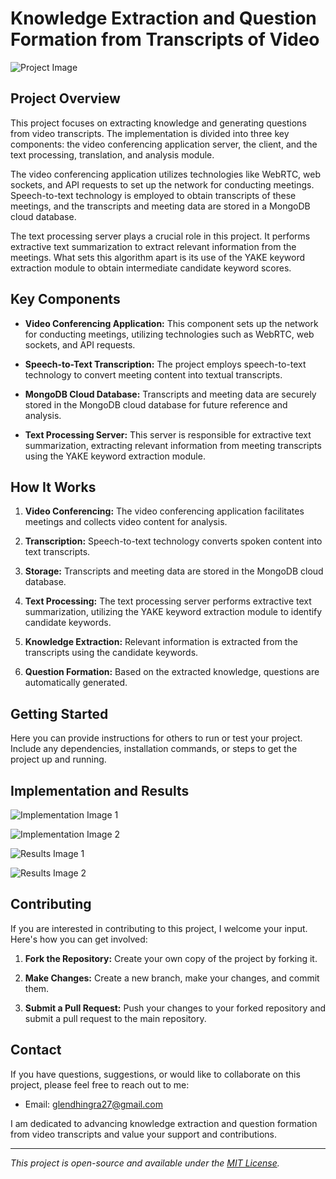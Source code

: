 # Knowledge Extraction and Question Formation from Transcripts of Video

![Project Image](/images/project_image.png)

## Project Overview

This project focuses on extracting knowledge and generating questions from video transcripts. The implementation is divided into three key components: the video conferencing application server, the client, and the text processing, translation, and analysis module.

The video conferencing application utilizes technologies like WebRTC, web sockets, and API requests to set up the network for conducting meetings. Speech-to-text technology is employed to obtain transcripts of these meetings, and the transcripts and meeting data are stored in a MongoDB cloud database.

The text processing server plays a crucial role in this project. It performs extractive text summarization to extract relevant information from the meetings. What sets this algorithm apart is its use of the YAKE keyword extraction module to obtain intermediate candidate keyword scores.

## Key Components

- **Video Conferencing Application:** This component sets up the network for conducting meetings, utilizing technologies such as WebRTC, web sockets, and API requests.

- **Speech-to-Text Transcription:** The project employs speech-to-text technology to convert meeting content into textual transcripts.

- **MongoDB Cloud Database:** Transcripts and meeting data are securely stored in the MongoDB cloud database for future reference and analysis.

- **Text Processing Server:** This server is responsible for extractive text summarization, extracting relevant information from meeting transcripts using the YAKE keyword extraction module.

## How It Works

1. **Video Conferencing:** The video conferencing application facilitates meetings and collects video content for analysis.

2. **Transcription:** Speech-to-text technology converts spoken content into text transcripts.

3. **Storage:** Transcripts and meeting data are stored in the MongoDB cloud database.

4. **Text Processing:** The text processing server performs extractive text summarization, utilizing the YAKE keyword extraction module to identify candidate keywords.

5. **Knowledge Extraction:** Relevant information is extracted from the transcripts using the candidate keywords.

6. **Question Formation:** Based on the extracted knowledge, questions are automatically generated.

## Getting Started

Here you can provide instructions for others to run or test your project. Include any dependencies, installation commands, or steps to get the project up and running.

## Implementation and Results

![Implementation Image 1](/images/implementation1.png)

![Implementation Image 2](/images/implementation2.png)

![Results Image 1](/images/results1.png)

![Results Image 2](/images/results2.png)

## Contributing

If you are interested in contributing to this project, I welcome your input. Here's how you can get involved:

1. **Fork the Repository:** Create your own copy of the project by forking it.

2. **Make Changes:** Create a new branch, make your changes, and commit them.

3. **Submit a Pull Request:** Push your changes to your forked repository and submit a pull request to the main repository.

## Contact

If you have questions, suggestions, or would like to collaborate on this project, please feel free to reach out to me:

- Email: glendhingra27@gmail.com

I am dedicated to advancing knowledge extraction and question formation from video transcripts and value your support and contributions.

---

*This project is open-source and available under the [MIT License](LICENSE.md).*
